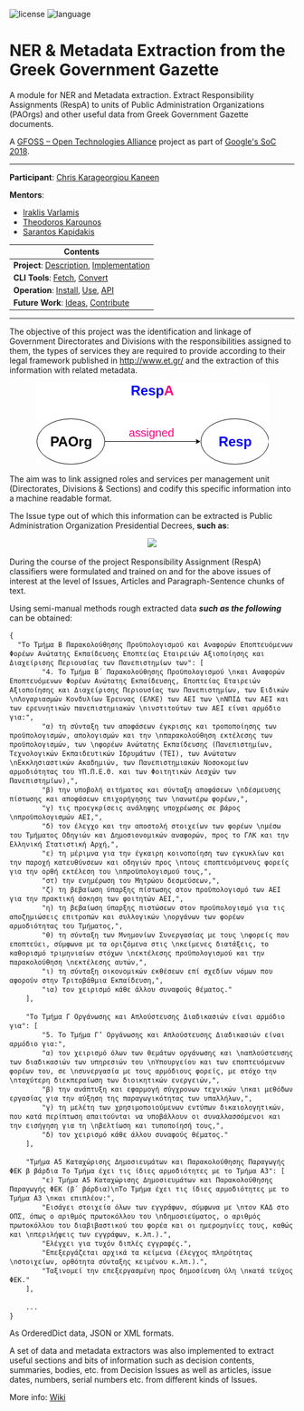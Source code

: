 ![license](https://img.shields.io/badge/License-GPLv3-blue.svg)
![language](https://img.shields.io/badge/python-3.x-green.svg)

# NER & Metadata Extraction from the Greek Government Gazette 

A module for NER and Metadata extraction.
Extract Responsibility Assignments (RespA) to units of Public Administration Organizations (PAOrgs) and other useful data from Greek Government Gazette documents.

A [GFOSS – Open Technologies Alliance](https://gfoss.eu/) project as part of [Google's SoC 2018](https://summerofcode.withgoogle.com/).

---

**Participant**: [Chris Karageorgiou Kaneen](https://github.com/ckarageorgkaneen)

**Mentors**: 
  - [Iraklis Varlamis](https://www.dit.hua.gr/~varlamis/)
  - [Theodoros Karounos](https://www.linkedin.com/in/tgkarounos/) 
  - [Sarantos Kapidakis](http://thalassa.ionio.gr/staff/sarantos/homepage2.html)

|Contents|
| ------------- |
|**Project**: [Description](https://github.com/eellak/gsoc2018-GG-extraction/wiki/Description/), [Implementation](https://github.com/eellak/gsoc2018-GG-extraction/wiki/Implementation/) | 
|**CLI Tools**: [Fetch](https://github.com/eellak/gsoc2018-GG-extraction/wiki/Fetch/), [Convert](https://github.com/eellak/gsoc2018-GG-extraction/wiki/Convert/) |
| **Operation**: [Install](https://github.com/eellak/gsoc2018-GG-extraction/wiki/Install/), [Use](https://github.com/eellak/gsoc2018-GG-extraction/wiki/Use/), [API](https://github.com/eellak/gsoc2018-GG-extraction/wiki/API/) |
|**Future Work**: [Ideas](https://github.com/eellak/gsoc2018-GG-extraction/wiki/Ideas/), [Contribute](https://github.com/eellak/gsoc2018-GG-extraction/wiki/Ideas/) |

---

The objective of this project was the identification and linkage of Government Directorates and Divisions with the responsibilities assigned to them, the types of services they are required to provide according to their legal framework published in http://www.et.gr/ and the extraction of this information with related metadata.

<p align="center">
  <img src="/docs/README_pics/main_objective_schema.png"/>
</p>

The aim was to link assigned roles and services per management unit (Directorates, Divisions & Sections) and codify this specific information into a machine readable format.

The Issue type out of which this information can be extracted is Public Administration Organization Presidential Decrees, **such as**: 

<p align="center">
  <img src="/docs/README_pics/PAOrg_Pres_Decree_Example.png"/>
</p>

During the course of the project Responsibility Assignment (RespA) classifiers were formulated and trained on and for the above issues of interest at the level of Issues, Articles and Paragraph-Sentence chunks of text. 

Using semi-manual methods rough extracted data ***such as the following*** can be obtained:

```
{
  "Το Τμήμα Β Παρακολούθησης Προϋπολογισμού και Αναφορών Εποπτευόμενων Φορέων Ανώτατης Εκπαίδευσης Εποπτείας Εταιρειών Αξιοποίησης και Διαχείρισης Περιουσίας των Πανεπιστημίων των": [
        "4. Το Τμήμα Β΄ Παρακολούθησης Προϋπολογισμού \nκαι Αναφορών Εποπτευόμενων Φορέων Ανώτατης Εκπαίδευσης, Εποπτείας Εταιρειών Αξιοποίησης και Διαχείρισης Περιουσίας των Πανεπιστημίων, των Ειδικών \nΛογαριασμών Κονδυλίων Έρευνας (ΕΛΚΕ) των ΑΕΙ των \nΝΠΙΔ των ΑΕΙ και των ερευνητικών πανεπιστημιακών \nινστιτούτων των ΑΕΙ είναι αρμόδιο για:",
        "α) τη σύνταξη των αποφάσεων έγκρισης και τροποποίησης των προϋπολογισμών, απολογισμών και την \nπαρακολούθηση εκτέλεσης των προϋπολογισμών, των \nφορέων Ανώτατης Εκπαίδευσης (Πανεπιστημίων, Τεχνολογικών Εκπαιδευτικών Ιδρυμάτων (ΤΕΙ), των Ανώτατων \nΕκκλησιαστικών Ακαδημιών, των Πανεπιστημιακών Νοσοκομείων αρμοδιότητας του ΥΠ.Π.Ε.Θ. και των Φοιτητικών Λεσχών των Πανεπιστημίων),",
        "β) την υποβολή αιτήματος και σύνταξη αποφάσεων \nδέσμευσης πίστωσης και αποφάσεων επιχορήγησης των \nανωτέρω φορέων,",
        "γ) τις προεγκρίσεις ανάληψης υποχρέωσης σε βάρος \nπροϋπολογισμών ΑΕΙ,",
        "δ) τον έλεγχο και την αποστολή στοιχείων των φορέων \nμέσω του Τμήματος Οδηγιών και Δημοσιονομικών αναφορών, προς το ΓΛΚ και την Ελληνική Στατιστική Αρχή,",
        "ε) τη μέριμνα για την έγκαιρη κοινοποίηση των εγκυκλίων και την παροχή κατευθύνσεων και οδηγιών προς \nτους εποπτευόμενους φορείς για την ορθή εκτέλεση του \nπροϋπολογισμού τους,",
        "στ) την ενημέρωση του Μητρώου δεσμεύσεων,",
        "ζ) τη βεβαίωση ύπαρξης πίστωσης στον προϋπολογισμό των ΑΕΙ για την πρακτική άσκηση των φοιτητών ΑΕΙ,",
        "η) τη βεβαίωση ύπαρξης πιστώσεων στον προϋπολογισμό για τις αποζημιώσεις επιτροπών και συλλογικών \nοργάνων των φορέων αρμοδιότητας του Τμήματος,",
        "θ) τη σύνταξη των Μνημονίων Συνεργασίας με τους \nφορείς που εποπτεύει, σύμφωνα με τα οριζόμενα στις \nκείμενες διατάξεις, το καθορισμό τριμηνιαίων στόχων \nεκτέλεσης προϋπολογισμού και την παρακολούθηση \nεκτέλεσης αυτών,",
        "ι) τη σύνταξη οικονομικών εκθέσεων επί σχεδίων νόμων που αφορούν στην Τριτοβάθμια Εκπαίδευση,",
        "ια) τον χειρισμό κάθε άλλου συναφούς θέματος."
    ],
    
    "Το Τμήμα Γ Οργάνωσης και Απλούστευσης Διαδικασιών είναι αρμόδιο για": [
        "5. Το Τμήμα Γ’ Οργάνωσης και Απλούστευσης Διαδικασιών είναι αρμόδιο για:",
        "α) τον χειρισμό όλων των θεμάτων οργάνωσης και \nαπλούστευσης των διαδικασιών των υπηρεσιών του \nΥπουργείου και των εποπτευόμενων φορέων του, σε \nσυνεργασία με τους αρμόδιους φορείς, με στόχο την \nταχύτερη διεκπεραίωση των διοικητικών ενεργειών,",
        "β) την ανάπτυξη και εφαρμογή σύγχρονων τεχνικών \nκαι μεθόδων εργασίας για την αύξηση της παραγωγικότητας των υπαλλήλων,",
        "γ) τη μελέτη των χρησιμοποιούμενων εντύπων δικαιολογητικών, που κατά περίπτωση απαιτούνται να υποβάλλουν οι συναλλασσόμενοι και την εισήγηση για τη \nβελτίωση και τυποποίησή τους,",
        "δ) τον χειρισμό κάθε άλλου συναφούς θέματος."
    ],
    
    "Τμήμα A5 Καταχώρισης Δημοσιευμάτων και Παρακολούθησης Παραγωγής ΦΕΚ β βάρδια Το Τμήμα έχει τις ίδιες αρμοδιότητες με το Τμήμα Α3": [
        "ε) Τμήμα A5 Καταχώρισης Δημοσιευμάτων και Παρακολούθησης Παραγωγής ΦΕΚ (β΄ βάρδια)\nΤο Τμήμα έχει τις ίδιες αρμοδιότητες με το Τμήμα Α3 \nκαι επιπλέον:",
        "Εισάγει στοιχεία όλων των εγγράφων, σύμφωνα με \nτον ΚΑΔ στο ΟΠΣ, όπως ο αριθμός πρωτοκόλλου του \nδημοσιεύματος, ο αριθμός πρωτοκόλλου του διαβιβαστικού του φορέα και οι ημερομηνίες τους, καθώς και \nπεριλήψεις των εγγράφων, κ.λπ.).",
        "Ελέγχει για τυχόν διπλές εγγραφές.",
        "Επεξεργάζεται αρχικά τα κείμενα (έλεγχος πληρότητας \nστοιχείων, ορθότητα σύνταξης κειμένου κ.λπ.).",
        "Ταξινομεί την επεξεργασμένη προς δημοσίευση ύλη \nκατά τεύχος ΦΕΚ."
    ],
    
    ...
}
```

As OrderedDict data, JSON or XML formats.

A set of data and metadata extractors was also implemented to extract useful sections and bits of information such as decision contents, summaries, bodies, etc. from Decision Issues as well as articles, issue dates, numbers, serial numbers etc. from different kinds of Issues.

More info: [Wiki](https://github.com/eellak/gsoc2018-GG-extraction/wiki)
